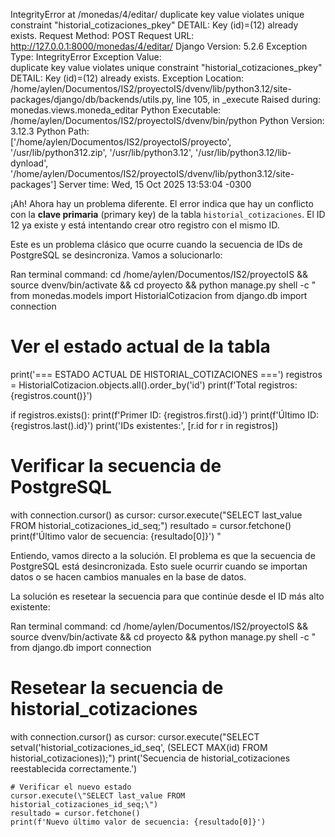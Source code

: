 IntegrityError at /monedas/4/editar/
duplicate key value violates unique constraint "historial_cotizaciones_pkey"
DETAIL:  Key (id)=(12) already exists.
Request Method:	POST
Request URL:	http://127.0.0.1:8000/monedas/4/editar/
Django Version:	5.2.6
Exception Type:	IntegrityError
Exception Value:	
duplicate key value violates unique constraint "historial_cotizaciones_pkey"
DETAIL:  Key (id)=(12) already exists.
Exception Location:	/home/aylen/Documentos/IS2/proyectoIS/dvenv/lib/python3.12/site-packages/django/db/backends/utils.py, line 105, in _execute
Raised during:	monedas.views.moneda_editar
Python Executable:	/home/aylen/Documentos/IS2/proyectoIS/dvenv/bin/python
Python Version:	3.12.3
Python Path:	
['/home/aylen/Documentos/IS2/proyectoIS/proyecto',
 '/usr/lib/python312.zip',
 '/usr/lib/python3.12',
 '/usr/lib/python3.12/lib-dynload',
 '/home/aylen/Documentos/IS2/proyectoIS/dvenv/lib/python3.12/site-packages']
Server time:	Wed, 15 Oct 2025 13:53:04 -0300


¡Ah! Ahora hay un problema diferente. El error indica que hay un conflicto con la **clave primaria** (primary key) de la tabla `historial_cotizaciones`. El ID 12 ya existe y está intentando crear otro registro con el mismo ID.

Este es un problema clásico que ocurre cuando la secuencia de IDs de PostgreSQL se desincroniza. Vamos a solucionarlo: 

Ran terminal command: cd /home/aylen/Documentos/IS2/proyectoIS && source dvenv/bin/activate && cd proyecto && python manage.py shell -c "
from monedas.models import HistorialCotizacion
from django.db import connection

# Ver el estado actual de la tabla
print('=== ESTADO ACTUAL DE HISTORIAL_COTIZACIONES ===')
registros = HistorialCotizacion.objects.all().order_by('id')
print(f'Total registros: {registros.count()}')

if registros.exists():
    print(f'Primer ID: {registros.first().id}')
    print(f'Último ID: {registros.last().id}')
    print('IDs existentes:', [r.id for r in registros])

# Verificar la secuencia de PostgreSQL
with connection.cursor() as cursor:
    cursor.execute(\"SELECT last_value FROM historial_cotizaciones_id_seq;\")
    resultado = cursor.fetchone()
    print(f'Último valor de secuencia: {resultado[0]}')
"

Entiendo, vamos directo a la solución. El problema es que la secuencia de PostgreSQL está desincronizada. Esto suele ocurrir cuando se importan datos o se hacen cambios manuales en la base de datos.

La solución es resetear la secuencia para que continúe desde el ID más alto existente: 

Ran terminal command: cd /home/aylen/Documentos/IS2/proyectoIS && source dvenv/bin/activate && cd proyecto && python manage.py shell -c "
from django.db import connection

# Resetear la secuencia de historial_cotizaciones
with connection.cursor() as cursor:
    cursor.execute(\"SELECT setval('historial_cotizaciones_id_seq', (SELECT MAX(id) FROM historial_cotizaciones));\")
    print('Secuencia de historial_cotizaciones reestablecida correctamente.')
    
    # Verificar el nuevo estado
    cursor.execute(\"SELECT last_value FROM historial_cotizaciones_id_seq;\")
    resultado = cursor.fetchone()
    print(f'Nuevo último valor de secuencia: {resultado[0]}')
